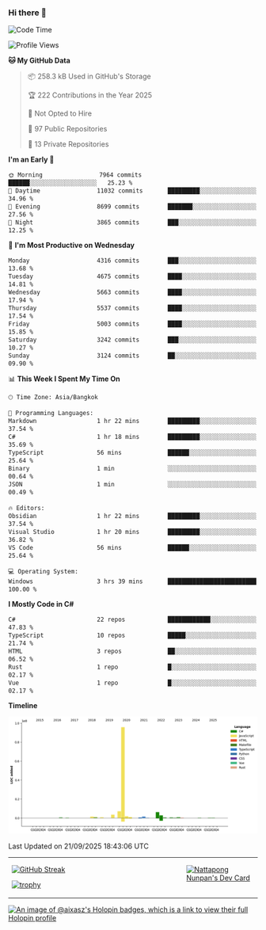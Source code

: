 ### Hi there 👋

<!--START_SECTION:waka-->
![Code Time](http://img.shields.io/badge/Code%20Time-2%2C574%20hrs%2054%20mins-blue)

![Profile Views](http://img.shields.io/badge/Profile%20Views-0-blue)

**🐱 My GitHub Data** 

> 📦 258.3 kB Used in GitHub's Storage 
 > 
> 🏆 222 Contributions in the Year 2025
 > 
> 🚫 Not Opted to Hire
 > 
> 📜 97 Public Repositories 
 > 
> 🔑 13 Private Repositories 
 > 
**I'm an Early 🐤** 

```text
🌞 Morning                7964 commits        ██████░░░░░░░░░░░░░░░░░░░   25.23 % 
🌆 Daytime                11032 commits       █████████░░░░░░░░░░░░░░░░   34.96 % 
🌃 Evening                8699 commits        ███████░░░░░░░░░░░░░░░░░░   27.56 % 
🌙 Night                  3865 commits        ███░░░░░░░░░░░░░░░░░░░░░░   12.25 % 
```
📅 **I'm Most Productive on Wednesday** 

```text
Monday                   4316 commits        ███░░░░░░░░░░░░░░░░░░░░░░   13.68 % 
Tuesday                  4675 commits        ████░░░░░░░░░░░░░░░░░░░░░   14.81 % 
Wednesday                5663 commits        ████░░░░░░░░░░░░░░░░░░░░░   17.94 % 
Thursday                 5537 commits        ████░░░░░░░░░░░░░░░░░░░░░   17.54 % 
Friday                   5003 commits        ████░░░░░░░░░░░░░░░░░░░░░   15.85 % 
Saturday                 3242 commits        ███░░░░░░░░░░░░░░░░░░░░░░   10.27 % 
Sunday                   3124 commits        ██░░░░░░░░░░░░░░░░░░░░░░░   09.90 % 
```


📊 **This Week I Spent My Time On** 

```text
🕑︎ Time Zone: Asia/Bangkok

💬 Programming Languages: 
Markdown                 1 hr 22 mins        █████████░░░░░░░░░░░░░░░░   37.54 % 
C#                       1 hr 18 mins        █████████░░░░░░░░░░░░░░░░   35.69 % 
TypeScript               56 mins             ██████░░░░░░░░░░░░░░░░░░░   25.64 % 
Binary                   1 min               ░░░░░░░░░░░░░░░░░░░░░░░░░   00.64 % 
JSON                     1 min               ░░░░░░░░░░░░░░░░░░░░░░░░░   00.49 % 

🔥 Editors: 
Obsidian                 1 hr 22 mins        █████████░░░░░░░░░░░░░░░░   37.54 % 
Visual Studio            1 hr 20 mins        █████████░░░░░░░░░░░░░░░░   36.82 % 
VS Code                  56 mins             ██████░░░░░░░░░░░░░░░░░░░   25.64 % 

💻 Operating System: 
Windows                  3 hrs 39 mins       █████████████████████████   100.00 % 
```

**I Mostly Code in C#** 

```text
C#                       22 repos            ████████████░░░░░░░░░░░░░   47.83 % 
TypeScript               10 repos            █████░░░░░░░░░░░░░░░░░░░░   21.74 % 
HTML                     3 repos             ██░░░░░░░░░░░░░░░░░░░░░░░   06.52 % 
Rust                     1 repo              █░░░░░░░░░░░░░░░░░░░░░░░░   02.17 % 
Vue                      1 repo              █░░░░░░░░░░░░░░░░░░░░░░░░   02.17 % 
```



**Timeline**

![Lines of Code chart](https://raw.githubusercontent.com/aixasz/aixasz/main/assets/bar_graph.png)


 Last Updated on 21/09/2025 18:43:06 UTC
<!--END_SECTION:waka-->

<table>
<tr>
<td width="70%" valign="top">
 
 [![GitHub Streak](http://github-readme-streak-stats.herokuapp.com?user=aixasz&theme=github-dark&hide_border=true&date_format=%5BY%20%5DM%20j)](https://git.io/streak-stats)

 [![trophy](https://github-profile-trophy.vercel.app/?username=aixasz&theme=onedark)](https://github.com/ryo-ma/github-profile-trophy)
 </td>
<td width="30%" valign="top">
 
<a href="https://app.daily.dev/aixasz"><img src="https://api.daily.dev/devcards/403207936e6547c9a85ea449e9f3abe8.png?r=re8" alt="Nattapong Nunpan's Dev Card"/></a>

 </td>
</tr>
</table>

[![An image of @aixasz's Holopin badges, which is a link to view their full Holopin profile](https://holopin.me/aixasz)](https://holopin.io/@aixasz)
 
